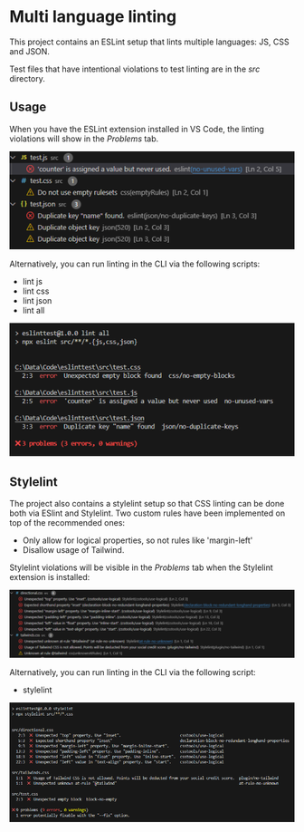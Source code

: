 # Multi language linting

This project contains an ESLint setup that lints multiple languages: JS, CSS and JSON.

Test files that have intentional violations to test linting are in the _src_ directory.

## Usage

When you have the ESLint extension installed in VS Code, the linting violations will show in the _Problems_ tab.

![image showing ESlint errors in the problem panel](img/eslint-problems.png)

Alternatively, you can run linting in the CLI via the following scripts:

- lint js
- lint css
- lint json
- lint all

![image showing ESlint errors in the CLI](img/eslint-cli.png)

## Stylelint

The project also contains a stylelint setup so that CSS linting can be done both via ESlint and Stylelint. Two custom rules have been implemented on top of the recommended ones:

- Only allow for logical properties, so not rules like 'margin-left'
- Disallow usage of Tailwind.

Stylelint violations will be visible in the _Problems_ tab when the Stylelint extension is installed:

![image showing Stylelint errors in the problems panel](img/stylelint-problems.png)

Alternatively, you can run linting in the CLI via the following script:

- stylelint

![image showing Stylelint errors in the CLI](img/stylelint-cli.png)
